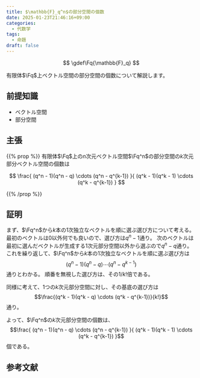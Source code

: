 ```yaml
---
title: $\mathbb{F}_q^n$の部分空間の個数
date: 2025-01-23T21:46:16+09:00
categories:
  - 代数学
tags:
  - 命題
draft: false
---
```


$$
\gdef\Fq{\mathbb{F}_q}
$$

有限体$\Fq$上ベクトル空間の部分空間の個数について解説します。

<!--more-->

## 前提知識

- ベクトル空間
- 部分空間

## 主張

{{% prop %}}
有限体$\Fq$上の$n$次元ベクトル空間$\Fq^n$の部分空間の$k$次元部分ベクトル空間の個数は

$$
\frac{ (q^n - 1)(q^n - q) \cdots (q^n - q^{k-1}) }{ (q^k - 1)(q^k - 1) \cdots (q^k - q^{k-1}) }
$$

{{% /prop %}}

## 証明

まず、$\Fq^n$から$k$本の1次独立なベクトルを順に選ぶ選び方について考える。
最初のベクトルは$0$以外何でも良いので、選び方は$q^n - 1$通り。
次のベクトルは最初に選んだベクトルが生成する1次元部分空間以外から選ぶので$q^n - q$通り。
これを繰り返して、$\Fq^n$から$k$本の1次独立なベクトルを順に選ぶ選び方は
$$(q^n - 1)(q^n - q) \cdots (q^n - q^{k-1})$$
通りとわかる。
順番を無視した選び方は、その$1/k!$倍である。

同様に考えて、1つの$k$次元部分空間に対し、その基底の選び方は
$$\frac{(q^k - 1)(q^k - q) \cdots (q^k - q^{k-1})}{k!}$$
通り。

よって、$\Fq^n$の$k$次元部分空間の個数は、
$$\frac{ (q^n - 1)(q^n - q) \cdots (q^n - q^{k-1}) }{ (q^k - 1)(q^k - 1) \cdots (q^k - q^{k-1}) }$$
個である。

## 参考文献
